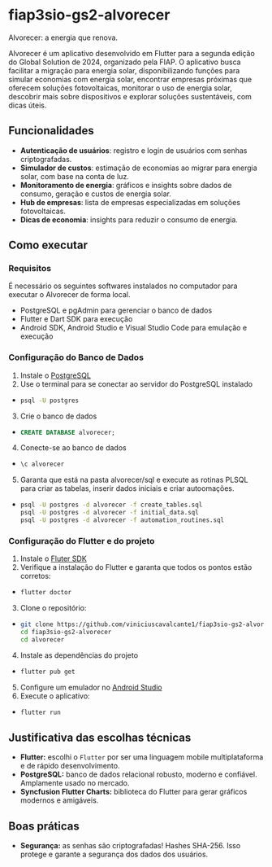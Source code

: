 # fiap3sio-gs2-alvorecer
Alvorecer: a energia que renova. 

Alvorecer é um aplicativo desenvolvido em Flutter para a segunda edição do Global Solution de 2024, organizado pela FIAP. 
O aplicativo busca facilitar a migração para energia solar, disponibilizando funções para simular economias com energia solar, encontrar empresas próximas que oferecem soluções fotovoltaicas, monitorar o uso de energia solar, descobrir mais sobre dispositivos e explorar soluções sustentáveis, com dicas úteis.

## Funcionalidades
- **Autenticação de usuários**: registro e login de usuários com senhas criptografadas.
- **Simulador de custos**: estimação de economias ao migrar para energia solar, com base na conta de luz.
- **Monitoramento de energia**: gráficos e insights sobre dados de consumo, geração e custos de energia solar.
- **Hub de empresas**: lista de empresas especializadas em soluções fotovoltaicas.
- **Dicas de economia**: insights para reduzir o consumo de energia.


## Como executar

### Requisitos
É necessário os seguintes softwares instalados no computador para executar o Alvorecer de forma local.
- PostgreSQL e pgAdmin para gerenciar o banco de dados
- Flutter e Dart SDK para execução
- Android SDK, Android Studio e Visual Studio Code para emulação e execução

### Configuração do Banco de Dados
1. Instale o [PostgreSQL](https://www.postgresql.org/download/) 
2. Use o terminal para se conectar ao servidor do PostgreSQL instalado
- ```bash
  psql -U postgres
  ```
3. Crie o banco de dados
- ```sql
  CREATE DATABASE alvorecer;
  ```
4. Conecte-se ao banco de dados
- ```bash
  \c alvorecer
  ```
5. Garanta que está na pasta alvorecer/sql e execute as rotinas PLSQL para criar as tabelas, inserir dados iniciais e criar autoomações. 
- ```bash
  psql -U postgres -d alvorecer -f create_tables.sql
  psql -U postgres -d alvorecer -f initial_data.sql
  psql -U postgres -d alvorecer -f automation_routines.sql
  ```

### Configuração do Flutter e do projeto
1. Instale o [Fluter SDK](https://docs.flutter.dev/get-started/install)
2. Verifique a instalação do Flutter e garanta que todos os pontos estão corretos:
- ```bash
  flutter doctor
  ```
3. Clone o repositório:
- ```bash
  git clone https://github.com/viniciuscavalcante1/fiap3sio-gs2-alvorecer.git
  cd fiap3sio-gs2-alvorecer
  cd alvorecer
  ```
4. Instale as dependências do projeto
- ```bash
  flutter pub get
  ```
5. Configure um emulador no [Android Studio](https://developer.android.com/studio?hl=pt-br)
6. Execute o aplicativo:
- ```bash
  flutter run
  ```

 ## Justificativa das escolhas técnicas
 - **Flutter:** escolhi o ```Flutter``` por ser uma linguagem mobile multiplataforma e de rápido desenvolvimento. 
 - **PostgreSQL:** banco de dados relacional robusto, moderno e confiável. Amplamente usado no mercado.
 - **Syncfusion Flutter Charts:** biblioteca do Flutter para gerar gráficos modernos e amigáveis.

 ## Boas práticas
 - **Segurança:** as senhas são criptografadas! Hashes SHA-256. Isso protege e garante a segurança dos dados dos usuários.
 
